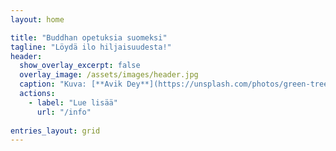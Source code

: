 ```yaml
---
layout: home

title: "Buddhan opetuksia suomeksi"
tagline: "Löydä ilo hiljaisuudesta!"
header: 
  show_overlay_excerpt: false
  overlay_image: /assets/images/header.jpg
  caption: "Kuva: [**Avik Dey**](https://unsplash.com/photos/green-trees-on-forest-during-daytime-jPQ-BPyfpWI)"
  actions:
    - label: "Lue lisää"
      url: "/info"
      
entries_layout: grid
---
```

